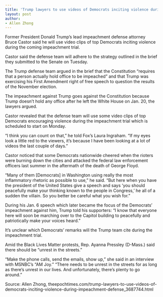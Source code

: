 ```yaml
---
title: 'Trump lawyers to use videos of Democrats inciting violence during impeachment defense'
layout: post
author:
- Allen Zhong
---
```


Former President Donald Trump’s lead impeachment defense attorney Bruce Castor said he will use video clips of top Democrats inciting violence during the coming impeachment trial.

Castor said the defense team will adhere to the strategy outlined in the brief they submitted to the Senate on Tuesday.

The Trump defense team argued in the brief that the Constitution “requires that a person actually hold office to be impeached” and that Trump was exercising his First Amendment right of free speech to question the results of the November election.

The impeachment against Trump goes against the Constitution because Trump doesn’t hold any office after he left the White House on Jan. 20, the lawyers argued.

Castor revealed that the defense team will use some video clips of top Democrats encouraging violence during the impeachment trial which is scheduled to start on Monday.

“I think you can count on that,” he told Fox’s Laura Ingraham. “If my eyes look a little red to the viewers, it’s because I have been looking at a lot of videos the last couple of days.”

Castor noticed that some Democrats nationwide cheered when the rioters were burning down the cities and attacked the federal law enforcement officers last summer in the aftermath of the death of George Floyd.

“Many of them [Democrats] in Washington using really the most inflammatory rhetoric as possible to use,” he said. “But here when you have the president of the United States give a speech and says ‘you should peacefully make your thinking known to the people in Congress,’ he all of a sudden the villain. So you better be careful what you wish for.”

During his Jan. 6 speech which later became the focus of the Democrats’ impeachment against him, Trump told his supporters: “I know that everyone here will soon be marching over to the Capitol building to peacefully and patriotically make your voices heard.”

It’s unclear which Democrats’ remarks will the Trump team cite during the impeachment trial.

Amid the Black Lives Matter protests, Rep. Ayanna Pressley (D-Mass.) said there should be “unrest in the streets.”

“Make the phone calls, send the emails, show up,” she said in an interview with MSNBC’s “AM Joy.” “There needs to be unrest in the streets for as long as there’s unrest in our lives. And unfortunately, there’s plenty to go around.”

Source: Allen Zhong, theepochtimes.com/trump-lawyers-to-use-videos-of-democrats-inciting-violence-during-impeachment-defense\_3687744.html
